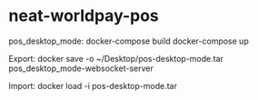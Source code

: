 # neat-worldpay-pos


pos_desktop_mode:
docker-compose build
docker-compose up

Export:
docker save -o ~/Desktop/pos-desktop-mode.tar pos_desktop_mode-websocket-server

Import:
docker load -i pos-desktop-mode.tar
